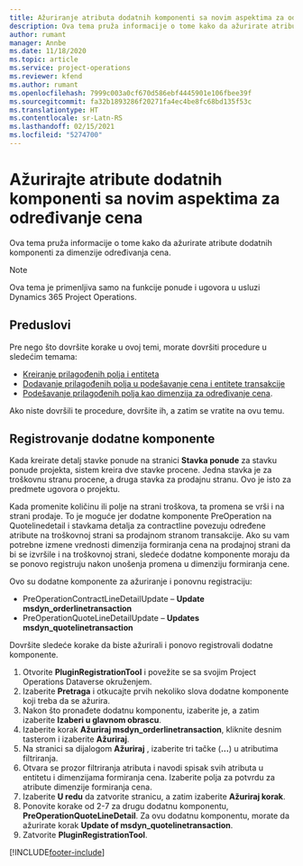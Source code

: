 ```yaml
---
title: Ažuriranje atributa dodatnih komponenti sa novim aspektima za određivanje cena
description: Ova tema pruža informacije o tome kako da ažurirate atribute dodatnih komponenti za dimenzije određivanja cena.
author: rumant
manager: Annbe
ms.date: 11/18/2020
ms.topic: article
ms.service: project-operations
ms.reviewer: kfend
ms.author: rumant
ms.openlocfilehash: 7999c003a0cf670d586ebf4445901e106fbee39f
ms.sourcegitcommit: fa32b1893286f20271fa4ec4be8fc68bd135f53c
ms.translationtype: HT
ms.contentlocale: sr-Latn-RS
ms.lasthandoff: 02/15/2021
ms.locfileid: "5274700"
---
```

# <a name="update-plug-in-attributes-with-new-pricing-dimensions"></a>Ažurirajte atribute dodatnih komponenti sa novim aspektima za određivanje cena

Ova tema pruža informacije o tome kako da ažurirate atribute dodatnih komponenti za dimenzije određivanja cena.

> [!NOTE]
> Ova tema je primenljiva samo na funkcije ponude i ugovora u usluzi Dynamics 365 Project Operations.

## <a name="prerequisites"></a>Preduslovi
Pre nego što dovršite korake u ovoj temi, morate dovršiti procedure u sledećim temama:

  - [Kreiranje prilagođenih polja i entiteta](create-custom-fields-entities-pricing-dimensions.md) 
  - [Dodavanje prilagođenih polja u podešavanje cena i entitete transakcije ](add-custom-fields-price-setup-transactional-entities.md)
  - [Podešavanje prilagođenih polja kao dimenzija za određivanje cena](set-up-custom-fields-pricing-dimensions.md). 
  
Ako niste dovršili te procedure, dovršite ih, a zatim se vratite na ovu temu.

## <a name="register-a-plug-in"></a>Registrovanje dodatne komponente
Kada kreirate detalj stavke ponude na stranici **Stavka ponude** za stavku ponude projekta, sistem kreira dve stavke procene. Jedna stavka je za troškovnu stranu procene, a druga stavka za prodajnu stranu. Ovo je isto za predmete ugovora o projektu.

Kada promenite količinu ili polje na strani troškova, ta promena se vrši i na strani prodaje. To je moguće jer dodatne komponente PreOperation na Quotelinedetail i stavkama detalja za contractline povezuju određene atribute na troškovnoj strani sa prodajnom stranom transakcije. Ako su vam potrebne izmene vrednosti dimenzija formiranja cena na prodajnoj strani da bi se izvršile i na troškovnoj strani, sledeće dodatne komponente moraju da se ponovo registruju nakon unošenja promena u dimenziju formiranja cene.

Ovo su dodatne komponente za ažuriranje i ponovnu registraciju:

- PreOperationContractLineDetailUpdate – **Update msdyn_orderlinetransaction**
- PreOperationQuoteLineDetailUpdate – **Updates msdyn_quotelinetransaction**

Dovršite sledeće korake da biste ažurirali i ponovo registrovali dodatne komponente.

1. Otvorite **PluginRegistrationTool** i povežite se sa svojim Project Operations Dataverse okruženjem.
2. Izaberite **Pretraga** i otkucajte prvih nekoliko slova dodatne komponente koji treba da se ažurira.
3. Nakon što pronađete dodatnu komponentu, izaberite je, a zatim izaberite **Izaberi u glavnom obrascu**.
4. Izaberite korak **Ažuriraj msdyn_orderlinetransaction**, kliknite desnim tasterom i izaberite **Ažuriraj**.
5. Na stranici sa dijalogom **Ažuriraj** , izaberite tri tačke (**...**) u atributima filtriranja.
6. Otvara se prozor filtriranja atributa i navodi spisak svih atributa u entitetu i dimenzijama formiranja cena. Izaberite polja za potvrdu za atribute dimenzije formiranja cena.
7. Izaberite **U redu** da zatvorite stranicu, a zatim izaberite **Ažuriraj korak**.
8. Ponovite korake od 2-7 za drugu dodatnu komponentu, **PreOperationQuoteLineDetail**. Za ovu dodatnu komponentu, morate da ažurirate korak **Update of msdyn_quotelinetransaction**.
9. Zatvorite **PluginRegistrationTool**.


[!INCLUDE[footer-include](../includes/footer-banner.md)]